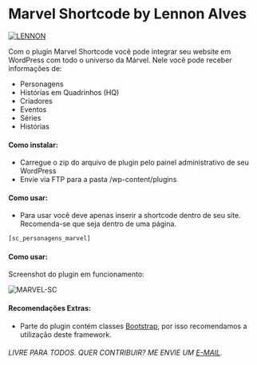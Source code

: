 # Marvel Shortcode by Lennon Alves

[![LENNON](http://lennonalves.xyz/img/desenvolvidopor.png)](https://lennonalves.com)

Com o plugin Marvel Shortcode você pode integrar seu website em WordPress com todo o universo da Márvel. Nele você pode receber informações de:

  - Personagens
  - Histórias em Quadrinhos (HQ)
  - Criadores
  - Eventos
  - Séries
  - Histórias

#### Como instalar:

  - Carregue o zip do arquivo de plugin pelo painel administrativo de seu WordPress
  - Envie via FTP para a pasta /wp-content/plugins

#### Como usar:

  - Para usar você deve apenas inserir a shortcode dentro de seu site. Recomenda-se que seja dentro de uma página.

```sh
[sc_personagens_marvel]
```
#### Como usar:

Screenshot do plugin em funcionamento:

![MARVEL-SC](http://lennonalves.xyz/img/desenvolvidopor.png)

#### Recomendações Extras:

  - Parte do plugin contém classes [Bootstrap], por isso recomendamos a utilização deste framework.

###### LIVRE PARA TODOS. QUER CONTRIBUIR? ME ENVIE UM [E-MAIL].

   [Bootstrap]: <http://getbootstrap.com/>
   [E-MAIL]: <mailto:lennonalvesdias@gmail.com>

